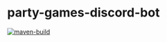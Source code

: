 # party-games-discord-bot

[![maven-build](https://github.com/oprokipchuk/party-games-discord-bot/actions/workflows/maven-build/badge.svg)](https://github.com/oprokipchuk/party-games-discord-bot/actions)

